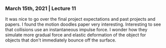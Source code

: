### March 15th, 2021 | Lecture 11
It was nice to go over the final project expectations and past projects and papers. I found the motion doodles paper very interesting.
Interesting to see that collisions use an instantaneous impulse force. I wonder how they simulate more gradual force and elastic deformation of the object for objects that don't immediately bounce off the surface.
